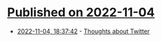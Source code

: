 # [Published on 2022-11-04](index.md)

* [2022-11-04, 18:37:42](https://news.ycombinator.com/item?id=33471643) - [Thoughts about Twitter](https://nolancaudill.com/2022/11/04/thoughts-about-twitter/)
